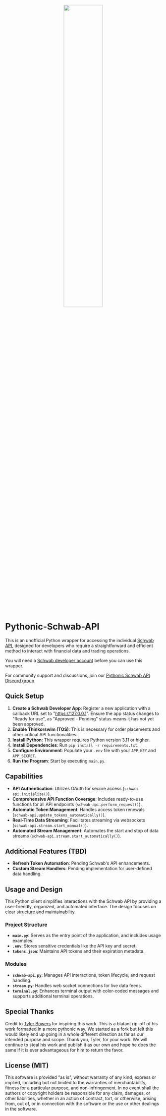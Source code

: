 <p align="center"><img width="50%" src="https://github.com/Patch-Code-Prosperity/Pythonic-Schwab-API/assets/31261577/a8f48499-fac4-400a-afe1-72f0dadf9631"></p>

# Pythonic-Schwab-API
This is an unofficial Python wrapper for accessing the individual [Schwab API](), designed for developers who require a straightforward and efficient method to interact with financial data and trading operations.

You will need a [Schwab developer account](https://beta-developer.schwab.com/) before you can use this wrapper.

For community support and discussions, join our [Pythonic Schwab API Discord group](https://discord.gg/6XMYKEFr).

## Quick Setup
1. **Create a Schwab Developer App**: Register a new application with a callback URL set to "https://127.0.0.1". Ensure the app status changes to "Ready for use", as "Approved - Pending" status means it has not yet been approved.
2. **Enable Thinkorswim (TOS)**: This is necessary for order placements and other critical API functionalities.
3. **Install Python**: This wrapper requires Python version 3.11 or higher.
4. **Install Dependencies**: Run `pip install -r requirements.txt`.
5. **Configure Environment**: Populate your `.env` file with your `APP_KEY` and `APP_SECRET`.
6. **Run the Program**: Start by executing `main.py`.

## Capabilities
- **API Authentication**: Utilizes OAuth for secure access (`schwab-api.initialize()`).
- **Comprehensive API Function Coverage**: Includes ready-to-use functions for all API endpoints (`schwab-api.perform_request()`).
- **Automatic Token Management**: Handles access token renewals (`schwab-api.update_tokens_automatically()`).
- **Real-Time Data Streaming**: Facilitates streaming via websockets (`schwab-api.stream.start_manual()`).
- **Automated Stream Management**: Automates the start and stop of data streams (`schwab-api.stream.start_automatically()`).

## Additional Features (TBD)
- **Refresh Token Automation**: Pending Schwab's API enhancements.
- **Custom Stream Handlers**: Pending implementation for user-defined data handling.

## Usage and Design
This Python client simplifies interactions with the Schwab API by providing a user-friendly, organized, and automated interface. The design focuses on clear structure and maintainability.

### Project Structure
- **`main.py`**: Serves as the entry point of the application, and includes usage examples.
- **`.env`**: Stores sensitive credentials like the API key and secret.
- **`tokens.json`**: Maintains API tokens and their expiration metadata.

### Modules
- **`schwab-api.py`**: Manages API interactions, token lifecycle, and request handling.
- **`stream.py`**: Handles web socket connections for live data feeds.
- **`terminal.py`**: Enhances terminal output with color-coded messages and supports additional terminal operations.

## Special Thanks
Credit to [Tyler Bowers](https://github.com/tylerebowers) for inspiring this work. This is a blatant rip-off of his work formatted in a more pythonic way. We started as a fork but felt this would likely end up going in a whole different direction as far as our intended purpose and scope. Thank you, Tyler, for your work. We will continue to steal his work and publish it as our own and hope he does the same if it is ever advantageous for him to return the favor.

## License (MIT)
This software is provided "as is", without warranty of any kind, express or implied, including but not limited to the warranties of merchantability, fitness for a particular purpose, and non-infringement. In no event shall the authors or copyright holders be responsible for any claim, damages, or other liabilities, whether in an action of contract, tort, or otherwise, arising from, out of, or in connection with the software or the use or other dealings in the software.
